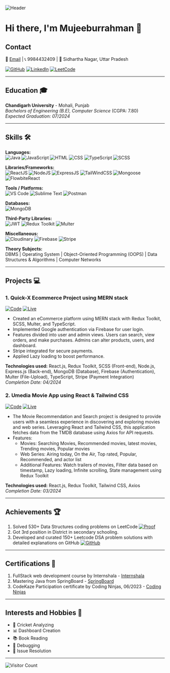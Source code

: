 ![Header](https://raw.githubusercontent.com/your-username/your-username/main/assets/header.png)

# Hi there, I'm Mujeeburrahman 👋

## Contact
📧 [Email](mailto:mjbshahid9919@gmail.com) | 📞 9984432409 | 📍 Sidhartha Nagar, Uttar Pradesh

[![GitHub](https://img.shields.io/badge/GitHub-Profile-blue?style=flat&logo=github)](https://github.com/your-username)
[![LinkedIn](https://img.shields.io/badge/LinkedIn-Profile-blue?style=flat&logo=linkedin)](https://linkedin.com/in/your-username)
[![LeetCode](https://img.shields.io/badge/LeetCode-Profile-orange?style=flat&logo=leetcode)](https://leetcode.com/your-username)

---

## Education 🎓
**Chandigarh University** - Mohali, Punjab  
*Bachelors of Engineering (B.E), Computer Science* (CGPA: 7.80)  
*Expected Graduation: 07/2024*

---

## Skills 🛠️
**Languages:**  
![Java](https://img.shields.io/badge/Java-007396?style=flat&logo=java&logoColor=white)
![JavaScript](https://img.shields.io/badge/JavaScript-F7DF1E?style=flat&logo=javascript&logoColor=black)
![HTML](https://img.shields.io/badge/HTML-E34F26?style=flat&logo=html5&logoColor=white)
![CSS](https://img.shields.io/badge/CSS-1572B6?style=flat&logo=css3&logoColor=white)
![TypeScript](https://img.shields.io/badge/TypeScript-007ACC?style=flat&logo=typescript&logoColor=white)
![SCSS](https://img.shields.io/badge/SCSS-CC6699?style=flat&logo=sass&logoColor=white)

**Libraries/Frameworks:**  
![ReactJS](https://img.shields.io/badge/ReactJS-61DAFB?style=flat&logo=react&logoColor=black)
![NodeJS](https://img.shields.io/badge/NodeJS-339933?style=flat&logo=node.js&logoColor=white)
![ExpressJS](https://img.shields.io/badge/ExpressJS-000000?style=flat&logo=express&logoColor=white)
![TailWindCSS](https://img.shields.io/badge/TailWindCSS-38B2AC?style=flat&logo=tailwind-css&logoColor=white)
![Mongoose](https://img.shields.io/badge/Mongoose-880000?style=flat&logo=mongoose&logoColor=white)
![FlowbiteReact](https://img.shields.io/badge/FlowbiteReact-0F9D58?style=flat&logo=flowbite&logoColor=white)

**Tools / Platforms:**  
![VS Code](https://img.shields.io/badge/VS%20Code-007ACC?style=flat&logo=visual-studio-code&logoColor=white)
![Sublime Text](https://img.shields.io/badge/Sublime%20Text-FF9800?style=flat&logo=sublime-text&logoColor=white)
![Postman](https://img.shields.io/badge/Postman-FF6C37?style=flat&logo=postman&logoColor=white)

**Databases:**  
![MongoDB](https://img.shields.io/badge/MongoDB-47A248?style=flat&logo=mongodb&logoColor=white)

**Third-Party Libraries:**  
![JWT](https://img.shields.io/badge/JWT-000000?style=flat&logo=json-web-tokens&logoColor=white)
![Redux Toolkit](https://img.shields.io/badge/Redux%20Toolkit-764ABC?style=flat&logo=redux&logoColor=white)
![Multer](https://img.shields.io/badge/Multer-00C7B7?style=flat&logo=mule&logoColor=white)

**Miscellaneous:**  
![Cloudinary](https://img.shields.io/badge/Cloudinary-4285F4?style=flat&logo=cloudinary&logoColor=white)
![Firebase](https://img.shields.io/badge/Firebase-FFCA28?style=flat&logo=firebase&logoColor=black)
![Stripe](https://img.shields.io/badge/Stripe-008CDD?style=flat&logo=stripe&logoColor=white)

**Theory Subjects:**  
DBMS | Operating System | Object-Oriented Programming (OOPS) | Data Structures & Algorithms | Computer Networks

---

## Projects 💻

### 1. Quick-X Ecommerce Project using MERN stack
[![Code](https://img.shields.io/badge/Code-Repository-blue?style=flat&logo=github)](https://github.com/your-username/quick-x-ecommerce) 
[![Live](https://img.shields.io/badge/Live-Project-blue?style=flat&logo=heroku)](https://quick-x-ecommerce.herokuapp.com)  

- Created an eCommerce platform using MERN stack with Redux Toolkit, SCSS, Multer, and TypeScript.
- Implemented Google authentication via Firebase for user login.
- Features divided into user and admin views. Users can search, view orders, and make purchases. Admins can alter products, users, and dashboard.
- Stripe integrated for secure payments.
- Applied Lazy loading to boost performance.

**Technologies used:** React.js, Redux Toolkit, SCSS (Front-end), Node.js, Express.js (Back-end), MongoDB (Database), Firebase (Authentication), Multer (File-Upload), TypeScript, Stripe (Payment Integration)  
*Completion Date: 04/2024*

### 2. Umedia Movie App using React & Tailwind CSS
[![Code](https://img.shields.io/badge/Code-Repository-blue?style=flat&logo=github)](https://github.com/your-username/umedia-movie-app) 
[![Live](https://img.shields.io/badge/Live-Project-blue?style=flat&logo=heroku)](https://umedia-movie-app.herokuapp.com)  

- The Movie Recommendation and Search project is designed to provide users with a seamless experience in discovering and exploring movies and web series. Leveraging React and Tailwind CSS, this application fetches data from the TMDB database using Axios for API requests.
- Features:
  - Movies: Searching Movies, Recommended movies, latest movies, Trending movies, Popular movies
  - Web Series: Airing today, On the Air, Top rated, Popular, Recommended, and actor list
  - Additional Features: Watch trailers of movies, Filter data based on timestamp, Lazy loading, Infinite scrolling, State management using Redux Toolkit

**Technologies used:** React.js, Redux Toolkit, Tailwind CSS, Axios  
*Completion Date: 03/2024*

---

## Achievements 🏆
1. Solved 530+ Data Structures coding problems on LeetCode [![Proof](https://img.shields.io/badge/LeetCode-Proof-orange?style=flat&logo=leetcode)](https://leetcode.com/your-username)
2. Got 3rd position in District in secondary schooling.
3. Developed and curated 150+ Leetcode DSA problem solutions with detailed explanations on GitHub [![GitHub](https://img.shields.io/badge/GitHub-Proof-blue?style=flat&logo=github)](https://github.com/your-username/leetcode-solutions)

---

## Certifications 📜
1. FullStack web development course by Internshala - [Internshala](https://internshala.com)
2. Mastering Java from SpringBoard - [SpringBoard](https://springboard.com)
3. CodeKaze Participation certificate by Coding Ninjas, 06/2023 - [Coding Ninjas](https://codingninjas.com)

---

## Interests and Hobbies 🎨
- 🏏 Cricket Analyzing
- 📊 Dashboard Creation
- 📚 Book Reading
- 🐛 Debugging
- 🔧 Issue Resolution

---

![Visitor Count](https://komarev.com/ghpvc/?username=your-username&color=blue)

